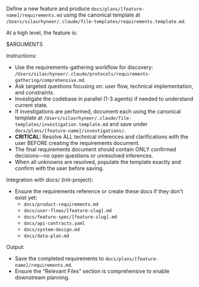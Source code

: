 Define a new feature and produce `docs/plans/[feature-name]/requirements.md` using the canonical template at `/Users/silasrhyneer/.claude/file-templates/requirements.template.md`.

At a high level, the feature is:

$ARGUMENTS

Instructions:
- Use the requirements-gathering workflow for discovery: `/Users/silasrhyneer/.claude/protocols/requirements-gathering/comprehensive.md`.
- Ask targeted questions focusing on: user flow, technical implementation, and constraints.
- Investigate the codebase in parallel (1-3 agents) if needed to understand current state.
- If investigations are performed, document each using the canonical template at `/Users/silasrhyneer/.claude/file-templates/investigation.template.md` and save under `docs/plans/[feature-name]/investigations/`.
- **CRITICAL:** Resolve ALL technical inferences and clarifications with the user BEFORE creating the requirements document.
- The final requirements document should contain ONLY confirmed decisions—no open questions or unresolved inferences.
- When all unknowns are resolved, populate the template exactly and confirm with the user before saving.

Integration with docs/ (init-project):
- Ensure the requirements reference or create these docs if they don't exist yet:
  - `docs/product-requirements.md`
  - `docs/user-flows/[feature-slug].md`
  - `docs/feature-spec/[feature-slug].md`
  - `docs/api-contracts.yaml`
  - `docs/system-design.md`
  - `docs/data-plan.md`

Output:
- Save the completed requirements to `docs/plans/[feature-name]/requirements.md`.
- Ensure the “Relevant Files” section is comprehensive to enable downstream planning.